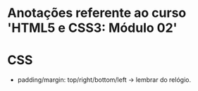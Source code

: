 # Anotações referente ao curso 'HTML5 e CSS3: Módulo 02'

# CSS

- padding/margin: top/right/bottom/left -> lembrar do relógio.
